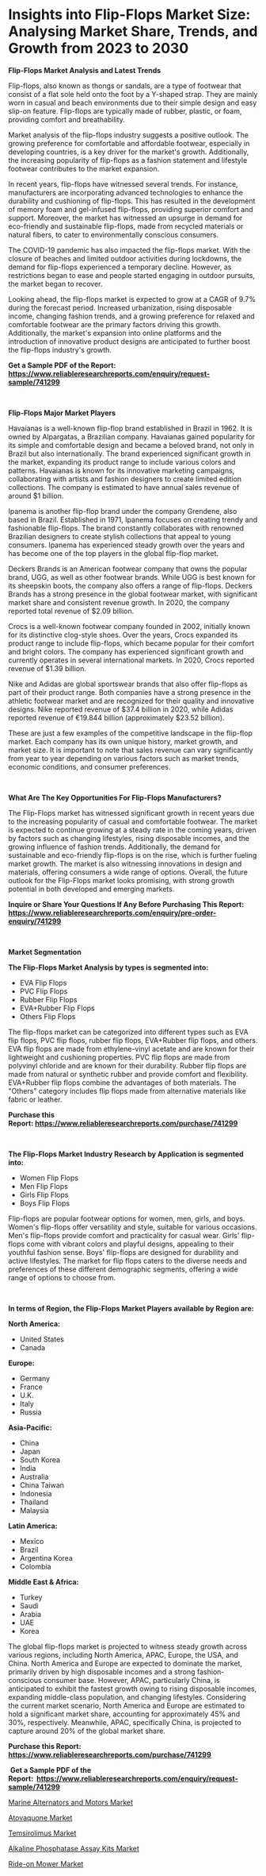<p><h1>Insights into Flip-Flops Market Size: Analysing Market Share, Trends, and Growth from 2023 to 2030</h1></p><p><strong>Flip-Flops Market Analysis and Latest Trends</strong></p>
<p><p>Flip-flops, also known as thongs or sandals, are a type of footwear that consist of a flat sole held onto the foot by a Y-shaped strap. They are mainly worn in casual and beach environments due to their simple design and easy slip-on feature. Flip-flops are typically made of rubber, plastic, or foam, providing comfort and breathability.</p><p>Market analysis of the flip-flops industry suggests a positive outlook. The growing preference for comfortable and affordable footwear, especially in developing countries, is a key driver for the market's growth. Additionally, the increasing popularity of flip-flops as a fashion statement and lifestyle footwear contributes to the market expansion.</p><p>In recent years, flip-flops have witnessed several trends. For instance, manufacturers are incorporating advanced technologies to enhance the durability and cushioning of flip-flops. This has resulted in the development of memory foam and gel-infused flip-flops, providing superior comfort and support. Moreover, the market has witnessed an upsurge in demand for eco-friendly and sustainable flip-flops, made from recycled materials or natural fibers, to cater to environmentally conscious consumers.</p><p>The COVID-19 pandemic has also impacted the flip-flops market. With the closure of beaches and limited outdoor activities during lockdowns, the demand for flip-flops experienced a temporary decline. However, as restrictions began to ease and people started engaging in outdoor pursuits, the market began to recover. </p><p>Looking ahead, the flip-flops market is expected to grow at a CAGR of 9.7% during the forecast period. Increased urbanization, rising disposable income, changing fashion trends, and a growing preference for relaxed and comfortable footwear are the primary factors driving this growth. Additionally, the market's expansion into online platforms and the introduction of innovative product designs are anticipated to further boost the flip-flops industry's growth.</p></p>
<p><strong>Get a Sample PDF of the Report:&nbsp; <a href="https://www.reliableresearchreports.com/enquiry/request-sample/741299">https://www.reliableresearchreports.com/enquiry/request-sample/741299</a></strong></p>
<p>&nbsp;</p>
<p><strong>Flip-Flops Major Market Players</strong></p>
<p><p>Havaianas is a well-known flip-flop brand established in Brazil in 1962. It is owned by Alpargatas, a Brazilian company. Havaianas gained popularity for its simple and comfortable design and became a beloved brand, not only in Brazil but also internationally. The brand experienced significant growth in the market, expanding its product range to include various colors and patterns. Havaianas is known for its innovative marketing campaigns, collaborating with artists and fashion designers to create limited edition collections. The company is estimated to have annual sales revenue of around $1 billion.</p><p>Ipanema is another flip-flop brand under the company Grendene, also based in Brazil. Established in 1971, Ipanema focuses on creating trendy and fashionable flip-flops. The brand constantly collaborates with renowned Brazilian designers to create stylish collections that appeal to young consumers. Ipanema has experienced steady growth over the years and has become one of the top players in the global flip-flop market.</p><p>Deckers Brands is an American footwear company that owns the popular brand, UGG, as well as other footwear brands. While UGG is best known for its sheepskin boots, the company also offers a range of flip-flops. Deckers Brands has a strong presence in the global footwear market, with significant market share and consistent revenue growth. In 2020, the company reported total revenue of $2.09 billion.</p><p>Crocs is a well-known footwear company founded in 2002, initially known for its distinctive clog-style shoes. Over the years, Crocs expanded its product range to include flip-flops, which became popular for their comfort and bright colors. The company has experienced significant growth and currently operates in several international markets. In 2020, Crocs reported revenue of $1.39 billion.</p><p>Nike and Adidas are global sportswear brands that also offer flip-flops as part of their product range. Both companies have a strong presence in the athletic footwear market and are recognized for their quality and innovative designs. Nike reported revenue of $37.4 billion in 2020, while Adidas reported revenue of €19.844 billion (approximately $23.52 billion).</p><p>These are just a few examples of the competitive landscape in the flip-flop market. Each company has its own unique history, market growth, and market size. It is important to note that sales revenue can vary significantly from year to year depending on various factors such as market trends, economic conditions, and consumer preferences.</p></p>
<p>&nbsp;</p>
<p><strong>What Are The Key Opportunities For Flip-Flops Manufacturers?</strong></p>
<p><p>The Flip-Flops market has witnessed significant growth in recent years due to the increasing popularity of casual and comfortable footwear. The market is expected to continue growing at a steady rate in the coming years, driven by factors such as changing lifestyles, rising disposable incomes, and the growing influence of fashion trends. Additionally, the demand for sustainable and eco-friendly flip-flops is on the rise, which is further fueling market growth. The market is also witnessing innovations in design and materials, offering consumers a wide range of options. Overall, the future outlook for the Flip-Flops market looks promising, with strong growth potential in both developed and emerging markets.</p></p>
<p><strong>Inquire or Share Your Questions If Any Before Purchasing This Report: <a href="https://www.reliableresearchreports.com/enquiry/pre-order-enquiry/741299">https://www.reliableresearchreports.com/enquiry/pre-order-enquiry/741299</a></strong></p>
<p>&nbsp;</p>
<p><strong>Market Segmentation</strong></p>
<p><strong>The Flip-Flops Market Analysis by types is segmented into:</strong></p>
<p><ul><li>EVA Flip Flops</li><li>PVC Flip Flops</li><li>Rubber Flip Flops</li><li>EVA+Rubber Flip Flops</li><li>Others Flip Flops</li></ul></p>
<p><p>The flip-flops market can be categorized into different types such as EVA flip flops, PVC flip flops, rubber flip flops, EVA+Rubber flip flops, and others. EVA flip flops are made from ethylene-vinyl acetate and are known for their lightweight and cushioning properties. PVC flip flops are made from polyvinyl chloride and are known for their durability. Rubber flip flops are made from natural or synthetic rubber and provide comfort and flexibility. EVA+Rubber flip flops combine the advantages of both materials. The "Others" category includes flip flops made from alternative materials like fabric or leather.</p></p>
<p><strong>Purchase this Report:&nbsp;<a href="https://www.reliableresearchreports.com/purchase/741299">https://www.reliableresearchreports.com/purchase/741299</a></strong></p>
<p>&nbsp;</p>
<p><strong>The Flip-Flops Market Industry Research by Application is segmented into:</strong></p>
<p><ul><li>Women Flip Flops</li><li>Men Flip Flops</li><li>Girls Flip Flops</li><li>Boys Flip Flops</li></ul></p>
<p><p>Flip-flops are popular footwear options for women, men, girls, and boys. Women's flip-flops offer versatility and style, suitable for various occasions. Men's flip-flops provide comfort and practicality for casual wear. Girls' flip-flops come with vibrant colors and playful designs, appealing to their youthful fashion sense. Boys' flip-flops are designed for durability and active lifestyles. The market for flip flops caters to the diverse needs and preferences of these different demographic segments, offering a wide range of options to choose from.</p></p>
<p>&nbsp;</p>
<p><strong>In terms of Region, the Flip-Flops Market Players available by Region are:</strong></p>
<p>
    <p> <strong> North America: </strong>
        <ul>
            <li>United States</li>
            <li>Canada</li>
        </ul>
        </p> 
    <p> <strong> Europe: </strong>
        <ul>
            <li>Germany</li>
            <li>France</li>
            <li>U.K.</li>
            <li>Italy</li>
            <li>Russia</li>
        </ul>
        </p> 
    <p> <strong> Asia-Pacific: </strong>
        <ul>
            <li>China</li>
            <li>Japan</li>
            <li>South Korea</li>
            <li>India</li>
            <li>Australia</li>
            <li>China Taiwan</li>
            <li>Indonesia</li>
            <li>Thailand</li>
            <li>Malaysia</li>
        </ul>
        </p> 
    <p> <strong> Latin America: </strong>
        <ul>
            <li>Mexico</li>
            <li>Brazil</li>
            <li>Argentina Korea</li>
            <li>Colombia</li>
        </ul>
        </p> 
    <p> <strong> Middle East & Africa: </strong>
        <ul>
            <li>Turkey</li>
            <li>Saudi</li>
            <li>Arabia</li>
            <li>UAE</li>
            <li>Korea</li>
        </ul>
    </p>
    </p>
<p><p>The global flip-flops market is projected to witness steady growth across various regions, including North America, APAC, Europe, the USA, and China. North America and Europe are expected to dominate the market, primarily driven by high disposable incomes and a strong fashion-conscious consumer base. However, APAC, particularly China, is anticipated to exhibit the fastest growth owing to rising disposable incomes, expanding middle-class population, and changing lifestyles. Considering the current market scenario, North America and Europe are estimated to hold a significant market share, accounting for approximately 45% and 30%, respectively. Meanwhile, APAC, specifically China, is projected to capture around 20% of the global market share.</p></p>
<p><strong>Purchase this Report: <a href="https://www.reliableresearchreports.com/purchase/741299">https://www.reliableresearchreports.com/purchase/741299</a></strong></p>
<p>&nbsp;<strong>Get a Sample PDF of the Report:&nbsp;&nbsp;<a href="https://www.reliableresearchreports.com/enquiry/request-sample/741299">https://www.reliableresearchreports.com/enquiry/request-sample/741299</a></strong></p>
<p><strong></strong></p>
<p><p><a href="https://www.linkedin.com/pulse/marine-alternators-motors-market-size-growth-forecast/">Marine Alternators and Motors Market</a></p><p><a href="https://medium.com/@stephenarmstrong52/atovaquone-market-furnishes-information-on-market-share-market-trends-and-market-growth-9065abc8cb5d">Atovaquone Market</a></p><p><a href="https://medium.com/@stephenstevens11/temsirolimus-market-size-cagr-trends-2024-2030-91459ef3fc80">Temsirolimus Market</a></p><p><a href="https://www.linkedin.com/pulse/alkaline-phosphatase-assay-kits-market-size-share-amp-trends/">Alkaline Phosphatase Assay Kits Market</a></p><p><a href="https://www.linkedin.com/pulse/ride-on-mower-market-challenges-opportunities-growth-drivers/">Ride-on Mower Market</a></p></p>